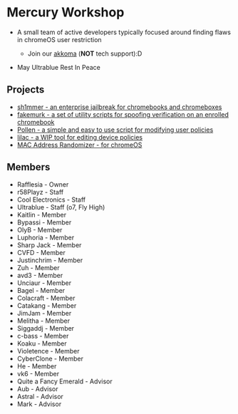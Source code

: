 # Mercury Workshop
- A small team of active developers typically focused around finding flaws in chromeOS user restriction
  - Join our [akkoma](https://akkoma.mercurywork.shop) (**NOT** tech support):D

- May Ultrablue Rest In Peace
  
## Projects
- [sh1mmer - an enterprise jailbreak for chromebooks and chromeboxes](https://github.com/MercuryWorkshop/sh1mmer)
- [fakemurk - a set of utility scripts for spoofing verification on an enrolled chromebook](https://github.com/MercuryWorkshop/fakemurk/)
- [Pollen - a simple and easy to use script for modifying user policies](https://github.com/MercuryWorkshop/Pollen)
- [lilac - a WIP tool for editing device policies](https://github.com/MercuryWorkshop/lilac)
- [MAC Address Randomizer - for chromeOS](https://github.com/MercuryWorkshop/mac-address-randomizer)

## Members
- Rafflesia - Owner
- r58Playz - Staff
- Cool Electronics - Staff
- Ultrablue - Staff (o7, Fly High)
- Kaitlin - Member
- Bypassi - Member
- OlyB - Member
- Luphoria - Member
- Sharp Jack - Member
- CVFD - Member
- Justinchrim - Member
- Zuh - Member
- avd3 - Member
- Unciaur - Member
- Bagel - Member
- Colacraft - Member
- Catakang - Member
- JimJam - Member
- Melitha - Member
- Siggaddj - Member
- c-bass - Member
- Koaku - Member
- Violetence - Member
- CyberClone - Member
- He - Member
- vk6 - Member
- Quite a Fancy Emerald - Advisor
- Aub - Advisor
- Astral - Advisor
- Mark - Advisor
